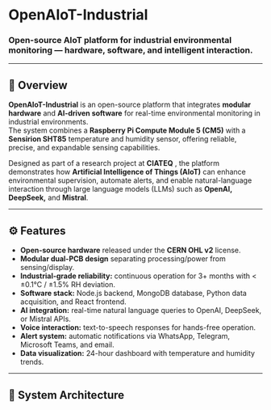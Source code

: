 # OpenAIoT-Industrial

### Open-source AIoT platform for industrial environmental monitoring — hardware, software, and intelligent interaction.

---

## 🧩 Overview

**OpenAIoT-Industrial** is an open-source platform that integrates **modular hardware** and **AI-driven software** for real-time environmental monitoring in industrial environments.  
The system combines a **Raspberry Pi Compute Module 5 (CM5)** with a **Sensirion SHT85** temperature and humidity sensor, offering reliable, precise, and expandable sensing capabilities.

Designed as part of a research project at **CIATEQ** , the platform demonstrates how **Artificial Intelligence of Things (AIoT)** can enhance environmental supervision, automate alerts, and enable natural-language interaction through large language models (LLMs) such as **OpenAI, DeepSeek,** and **Mistral**.

---

## ⚙️ Features

- **Open-source hardware** released under the **CERN OHL v2** license.  
- **Modular dual-PCB design** separating processing/power from sensing/display.  
- **Industrial-grade reliability:** continuous operation for 3+ months with < ±0.1°C / ±1.5% RH deviation.  
- **Software stack:** Node.js backend, MongoDB database, Python data acquisition, and React frontend.  
- **AI integration:** real-time natural language queries to OpenAI, DeepSeek, or Mistral APIs.  
- **Voice interaction:** text-to-speech responses for hands-free operation.  
- **Alert system:** automatic notifications via WhatsApp, Telegram, Microsoft Teams, and email.  
- **Data visualization:** 24-hour dashboard with temperature and humidity trends.  

---

## 🧠 System Architecture
